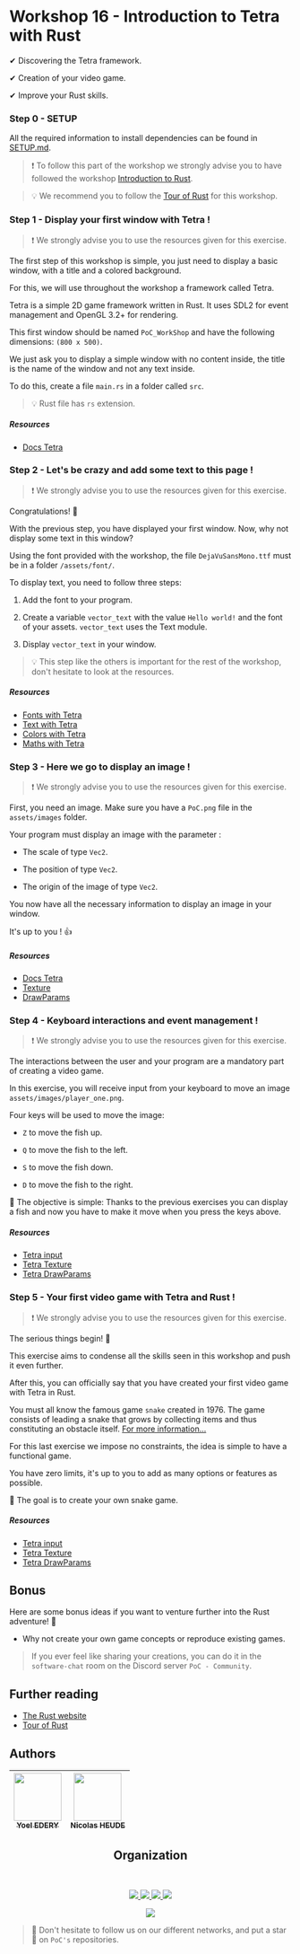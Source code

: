 # Workshop 16 - Introduction to Tetra with Rust

✔ Discovering the Tetra framework.

✔ Creation of your video game.

✔ Improve your Rust skills.

### Step 0 - SETUP

All the required information to install dependencies can be found in [SETUP.md](./SETUP.md).

> :exclamation: To follow this part of the workshop we strongly advise you to have followed the workshop [Introduction to Rust](https://github.com/PoCInnovation/Workshops/tree/master/software/13.Rust).

> 💡 We recommend you to follow the [Tour of Rust](https://tourofrust.com/index.html) for this workshop.

### Step 1 - Display your first window with Tetra !

> :exclamation: We strongly advise you to use the resources given for this exercise.

The first step of this workshop is simple, you just need to display a basic window, with a title and a colored background.

For this, we will use throughout the workshop a framework called Tetra.

Tetra is a simple 2D game framework written in Rust. It uses SDL2 for event management and OpenGL 3.2+ for rendering.

This first window should be named `PoC_WorkShop` and have the following dimensions: `(800 x 500)`.

We just ask you to display a simple window with no content inside, the title is the name of the window and not any text inside.

To do this, create a file `main.rs` in a folder called `src`.

> 💡 Rust file has `rs` extension.

##### Resources
 - [Docs Tetra](https://docs.rs/tetra/0.6.3/tetra/)

### Step 2 - Let's be crazy and add some text to this page !

> :exclamation: We strongly advise you to use the resources given for this exercise.

Congratulations! 🎉

With the previous step, you have displayed your first window. Now, why not display some text in this window?

Using the font provided with the workshop, the file `DejaVuSansMono.ttf` must be in a folder `/assets/font/`.

To display text, you need to follow three steps:

1. Add the font to your program.

2. Create a variable `vector_text` with the value `Hello world!` and the font of your assets. `vector_text` uses the Text module.

3. Display `vector_text` in your window.

> 💡 This step like the others is important for the rest of the workshop, don't hesitate to look at the resources.

##### Resources
 - [Fonts with Tetra](https://docs.rs/tetra/0.2.18/tetra/graphics/text/struct.Font.html)
 - [Text with Tetra](https://docs.rs/tetra/0.2.18/tetra/graphics/text/struct.Text.html)
 - [Colors with Tetra](https://docs.rs/tetra/0.2.18/tetra/graphics/color/struct.Color.html)
 - [Maths with Tetra](https://docs.rs/tetra/0.4.0/tetra/math/index.html)

### Step 3 - Here we go to display an image !

> :exclamation: We strongly advise you to use the resources given for this exercise.

First, you need an image. Make sure you have a `PoC.png` file in the `assets/images` folder.

Your program must display an image with the parameter :
- The scale of type `Vec2`.

- The position of type `Vec2`.

- The origin of the image of type `Vec2`.

You now have all the necessary information to display an image in your window. 

It's up to you ! :thumbsup:

##### Resources
 - [Docs Tetra](https://docs.rs/tetra/0.6.3/tetra/)
 - [Texture](https://docs.rs/tetra/0.2.18/tetra/graphics/texture/struct.Texture.html)
 - [DrawParams](https://docs.rs/tetra/0.2.18/tetra/graphics/struct.DrawParams.html)

### Step 4 - Keyboard interactions and event management !

> :exclamation: We strongly advise you to use the resources given for this exercise.

The interactions between the user and your program are a mandatory part of creating a video game.

In this exercise, you will receive input from your keyboard to move an image `assets/images/player_one.png`.


Four keys will be used to move the image:
- `Z` to move the fish up.

- `Q` to move the fish to the left.

- `S` to move the fish down.

- `D` to move the fish to the right.


:dart: The objective is simple: Thanks to the previous exercises you can display a fish and now you have to make it move when you press the keys above.

##### Resources
 - [Tetra input](https://docs.rs/tetra/0.2.18/tetra/input/index.html)
 - [Tetra Texture](https://docs.rs/tetra/0.2.18/tetra/graphics/texture/struct.Texture.html)
 - [Tetra DrawParams](https://docs.rs/tetra/0.2.18/tetra/graphics/struct.DrawParams.html)

### Step 5 - Your first video game with Tetra and Rust !

> :exclamation: We strongly advise you to use the resources given for this exercise.

The serious things begin! :muscle:

This exercise aims to condense all the skills seen in this workshop and push it even further.

After this, you can officially say that you have created your first video game with Tetra in Rust.

You must all know the famous game `snake` created in 1976. The game consists of leading a snake that grows by collecting items and thus constituting an obstacle itself.
[For more information...](https://www.wikiwand.com/en/Snake_(video_game_genre))

For this last exercise we impose no constraints, the idea is simple to have a functional game.

You have zero limits, it's up to you to add as many options or features as possible.

:dart: The goal is to create your own snake game.

##### Resources
 - [Tetra input](https://docs.rs/tetra/0.2.18/tetra/input/index.html)
 - [Tetra Texture](https://docs.rs/tetra/0.2.18/tetra/graphics/texture/struct.Texture.html)
 - [Tetra DrawParams](https://docs.rs/tetra/0.2.18/tetra/graphics/struct.DrawParams.html)

 ## Bonus
Here are some bonus ideas if you want to venture further into the Rust adventure! 💪
 - Why not create your own game concepts or reproduce existing games.

> If you ever feel like sharing your creations, you can do it in the `software-chat` room on the Discord server `PoC - Community`.

## Further reading
 - [The Rust website](https://www.rust-lang.org/fr)
 - [Tour of Rust](https://tourofrust.com/00_en.html)

## Authors

| [<img src="https://github.com/ThisisYoYoDev.png?size=85" width=85><br><sub>Yoel EDERY</sub>](https://github.com/ThisisYoYoDev) | [<img src="https://github.com/nicolasheude.png?size=85" width=85><br><sub>Nicolas HEUDE</sub>](https://github.com/nicolasheude) 
| :---: | :---: |
<h2 align=center>
Organization
</h2>
<br/>
<p align='center'>
    <a href="https://www.linkedin.com/company/pocinnovation/mycompany/">
        <img src="https://img.shields.io/badge/LinkedIn-0077B5?style=for-the-badge&logo=linkedin&logoColor=white">
    </a>
    <a href="https://www.instagram.com/pocinnovation/">
        <img src="https://img.shields.io/badge/Instagram-E4405F?style=for-the-badge&logo=instagram&logoColor=white">
    </a>
    <a href="https://twitter.com/PoCInnovation">
        <img src="https://img.shields.io/badge/Twitter-1DA1F2?style=for-the-badge&logo=twitter&logoColor=white">
    </a>
    <a href="https://discord.com/invite/Yqq2ADGDS7">
        <img src="https://img.shields.io/badge/Discord-7289DA?style=for-the-badge&logo=discord&logoColor=white">
    </a>
</p>
<p align=center>
    <a href="https://www.poc-innovation.fr/">
        <img src="https://img.shields.io/badge/WebSite-1a2b6d?style=for-the-badge&logo=GitHub Sponsors&logoColor=white">
    </a>
</p>

> :rocket: Don't hesitate to follow us on our different networks, and put a star 🌟 on `PoC's` repositories.

